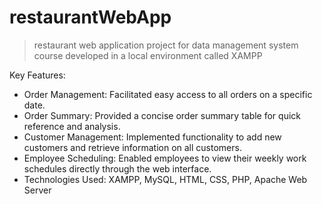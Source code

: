 # restaurantWebApp
> restaurant web application project for data management system course
> developed in a local environment called XAMPP

Key Features:
* Order Management: Facilitated easy access to all orders on a specific date.
* Order Summary: Provided a concise order summary table for quick reference and analysis.
* Customer Management: Implemented functionality to add new customers and retrieve information on all customers.
* Employee Scheduling: Enabled employees to view their weekly work schedules directly through the web interface.
* Technologies Used: XAMPP, MySQL, HTML, CSS, PHP, Apache Web Server
